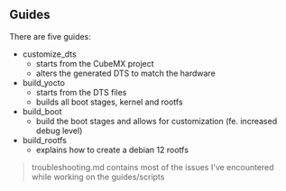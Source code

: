 ## Guides
There are five guides:
* customize_dts
  * starts from the CubeMX project
  * alters the generated DTS to match the hardware
* build_yocto
   * starts from the DTS files
   * builds all boot stages, kernel and rootfs
* build_boot
   * build the boot stages and allows for customization (fe. increased debug level)
* build_rootfs
   * explains how to create a debian 12 rootfs
   
> troubleshooting.md contains most of the issues I've encountered while working on the guides/scripts